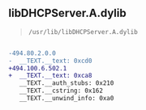 ## libDHCPServer.A.dylib

> `/usr/lib/libDHCPServer.A.dylib`

```diff

-494.80.2.0.0
-  __TEXT.__text: 0xcd0
+494.100.6.502.1
+  __TEXT.__text: 0xca8
   __TEXT.__auth_stubs: 0x210
   __TEXT.__cstring: 0x162
   __TEXT.__unwind_info: 0xa0

```
